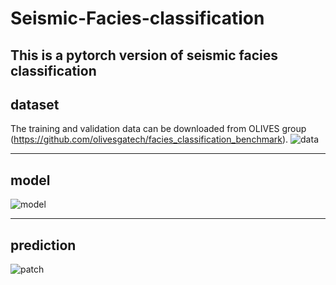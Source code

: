 # Seismic-Facies-classification

This is a pytorch version of seismic facies classification 
---
## dataset
The training and validation data can be downloaded from OLIVES group (https://github.com/olivesgatech/facies_classification_benchmark). 
![data](https://github.com/yxycug/Seismic-Facies-classification/blob/master/result/data.png)

---
## model

![model](https://github.com/yxycug/Seismic-Facies-classification/blob/master/result/unet-ppm_model.png)



---
## prediction

![patch](https://github.com/yxycug/Seismic-Facies-classification/blob/master/result/prediction.png)
